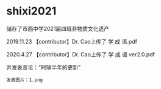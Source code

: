 # shixi2021
储存了市西中学2021届四班非物质文化遗产

2019.11.23
【contributor】Dr. Cao上传了 学 成 语.pdf

2020.4.27
【contributor】Dr. Cao上传了 学 成 语 ver2.0.pdf

  并发表言论：“时隔半年的更新”
  
    发表图片：1.png
